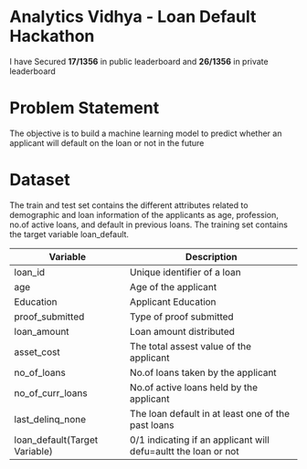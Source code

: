 # Analytics Vidhya - Loan Default Hackathon         
          
I have Secured **17/1356** in public leaderboard  and **26/1356** in private leaderboard            
# Problem Statement               
The objective is to build a machine learning model to predict whether an applicant will default on the loan or not in the future           
  
# Dataset       
The train and test set contains the different attributes related to demographic and loan information of the applicants as age, profession, no.of active loans, and default in previous loans. The training set contains the target variable loan_default.         

| Variable    | Description |    
|------  | --------------|
|loan_id| Unique identifier of a loan|       
| age | Age of the applicant|     
| Education| Applicant Education|        
| proof_submitted| Type of proof submitted|
| loan_amount | Loan amount distributed|  
| asset_cost| The total assest value of the applicant|
| no_of_loans| No.of loans taken by the applicant|      
| no_of_curr_loans| No.of active loans held by the applicant|   
| last_delinq_none|  The loan default in at least one of the past loans|           
| loan_default(Target Variable)| 0/1 indicating if an applicant will defu=aultt the loan or not|

